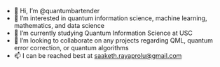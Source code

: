 - 👋 Hi, I’m @quantumbartender
- 👀 I’m interested in quantum information science, machine learning, mathematics, and data science
- 🌱 I’m currently studying Quantum Information Science at USC
- 💞️ I’m looking to collaborate on any projects regarding QML, quantum error correction, or quantum algorithms
- 📫 I can be reached best at saaketh.rayaprolu@gmail.com

<!---
saakray/saakray is a ✨ special ✨ repository because its `README.md` (this file) appears on your GitHub profile.
You can click the Preview link to take a look at your changes.
--->
